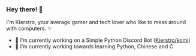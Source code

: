 ### Hey there! 👋

I'm Kierstro, your average gamer and tech lover who like to mess around with computers. ✨

- 🔭 I’m currently working on a Simple Python Discord Bot ([Kierstro/komi](https://github.com/Kierstro/komi))
- 🌱 I’m currently working towards learning Python, Chinese and C

